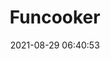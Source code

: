 ---
date: 2021-08-29 06:40:53
link:
  source: pocket
  source_url: https://getpocket.com
  text: Funcooker
  url: https://funcooker.fun/
source: pocket
syndicated:
- type: pocket
  url: https://funcooker.fun/
- type: mastodon
  url: https://mastodon.technology/users/roytang/statuses/106838049136766501
- type: twitter
  url: https://twitter.com/roytang/status/1431869456683175939/
title: Funcooker
---